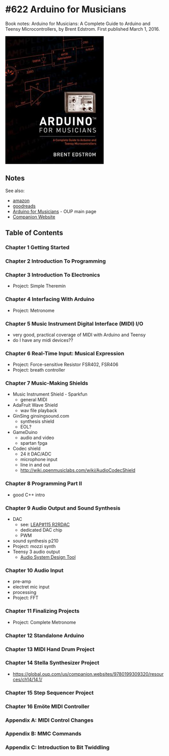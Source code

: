 # #622 Arduino for Musicians

Book notes: Arduino for Musicians: A Complete Guide to Arduino and Teensy Microcontrollers, by Brent Edstrom. First published March 1, 2016.

[![Build](./assets/arduino-for-musicians_build.jpg?raw=true)](https://amzn.to/3XGTaTK)

## Notes

See also:

* [amazon](https://amzn.to/3XGTaTK)
* [goodreads](https://www.goodreads.com/book/show/27161447-arduino-for-musicians)
* [Arduino for Musicians](https://global.oup.com/academic/product/arduino-for-musicians-9780199309320?cc=sg&lang=en&) - OUP main page
* [Companion Website](https://global.oup.com/us/companion.websites/9780199309320/)

## Table of Contents

### Chapter 1 Getting Started

### Chapter 2 Introduction To Programming

### Chapter 3 Introduction To Electronics

* Project: Simple Theremin

### Chapter 4 Interfacing With Arduino

* Project: Metronome

### Chapter 5 Music Instrument Digital Interface (MIDI) I/O

* very good, practical coverage of MIDI with Arduino and Teensy
* do I have any midi devices??

### Chapter 6 Real-Time Input: Musical Expression

* Project: Force-sensitive Resistor FSR402, FSR406
* Project: breath controller

### Chapter 7 Music-Making Shields

* Music Instrument Shield - Sparkfun
    * general MIDI
* AdaFruit Wave Shield
    * wav file playback
* GinSing ginsingsound.com
    * synthesis shield
    * EOL?
* GameDuino
    * audio and video
    * spartan fpga
* Codec shield
    * 24 it DAC/ADC
    * microphone input
    * line in and out
    * <http://wiki.openmusiclabs.com/wiki/AudioCodecShield>

### Chapter 8 Programming Part II

* good C++ intro

### Chapter 9 Audio Output and Sound Synthesis

* DAC
    * see: [LEAP#115 R2RDAC](../../playground/R2RDAC/)
    * dedicated DAC chip
    * PWM
* sound synthesis p210
* Project: mozzi synth
* Teensy 3 audio output
    * [Audio System Design Tool](https://www.pjrc.com/teensy/gui/)

### Chapter 10 Audio Input

* pre-amp
* electret mic input
* processing
* Project: FFT

### Chapter 11 Finalizing Projects

* Project: Complete Metronome

### Chapter 12 Standalone Arduino

### Chapter 13 MIDI Hand Drum Project

### Chapter 14 Stella Synthesizer Project

* <https://global.oup.com/us/companion.websites/9780199309320/resources/ch14/14.1/>

### Chapter 15 Step Sequencer Project

### Chapter 16 Emöte MIDI Controller

### Appendix A: MIDI Control Changes

### Appendix B: MMC Commands

### Appendix C: Introduction to Bit Twiddling
